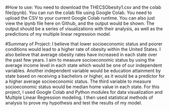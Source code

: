 #How to use: You need to download the THECSObesity1.csv and the colab file(ipynb). You can run the colab file using Google Colab. You need to upload the CSV to your current Google Colab runtime. You can also just view the ipynb file here on Github, and the output would be shown. The output should be a series of visualizations with their analysis, as well as the predictions of my multiple linear regression model. 

#Summary of Project:
I believe that lower socioeconomic status and poorer conditions would lead to a higher rate of obesity within the United States. I also believe that average obesity rates have increased in each state over the past few years. I aim to measure socioeconomic status by using the average income level in each state which would be one of our  independent variables. Another independent variable would be education attainment by state based on receiving a bachelors or higher, as it would be a predictor for a higher average socioeconomic status. The third variable to measure socioeconomic status would be median home value in each state. For this project, I used Google Colab and Python modules for data visualization and Multiple Linear Regression modeling. I then used statistical methods of analysis to prove my hypothesis and test the results of my model. 
